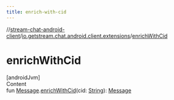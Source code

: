 ```yaml
---
title: enrich-with-cid
---
```

//[stream-chat-android-client](../../index.md)/[io.getstream.chat.android.client.extensions](index.md)/[enrichWithCid](enrichWithCid.md)



# enrichWithCid  
[androidJvm]  
Content  
fun [Message](../io.getstream.chat.android.client.models/Message/index.md).[enrichWithCid](enrichWithCid.md)(cid: [String](https://kotlinlang.org/api/latest/jvm/stdlib/kotlin/-string/index.html)): [Message](../io.getstream.chat.android.client.models/Message/index.md)  



